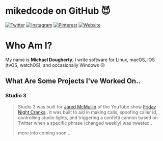 # mikedcode on GitHub :smiling_imp:

[![Twitter](https://img.shields.io/badge/twitter-%40mikedcode-1da1f2.svg)](https://twitter.com/mikedcode)
[![Instagram](https://img.shields.io/badge/instagram-%40mikedcode-c13584.svg)](https://www.instagram.com/mikedcode/)
[![Pinterest](https://img.shields.io/badge/pinterest-%40mikedcode-bd081c.svg)](https://www.instagram.com/mikedcode/)
[![Website](https://img.shields.io/badge/develop%20for-Linux%20%7C%20macOS%20%7C%20IOS%20%7C%20Windows-1976D2.svg)](http://mikedcode.com)

# Who Am I?
My name is **Michael Dougherty**, I write software for Linux, macOS, IOS (tvOS, watchOS), and occasionally Windows :stuck_out_tongue_winking_eye:

## What Are Some Projects I've Worked On..
### Studio 3
> Studio 3 was built for [Jared McMullin](http://www.jaredmcmullin.com/) of the YouTube show [Friday Night Cranks](https://www.youtube.com/user/FridayNightCranks)..
> it was built to aid in making calls, spoofing caller id, controlling studio lights,
> and triggering a confetti cannon based on Twitter when a specific phrase (changed weekly) was tweeted..
>
> more info coming soon...

